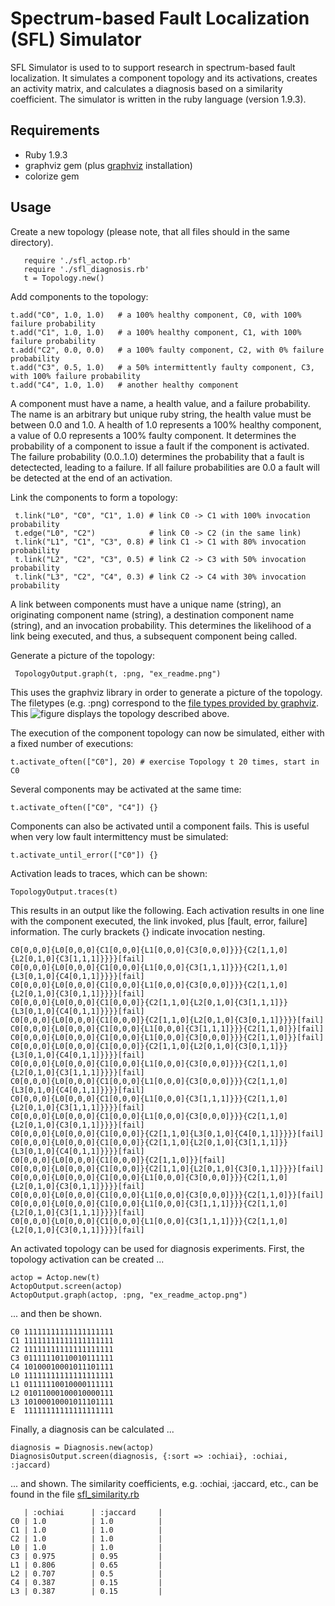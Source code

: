 Spectrum-based Fault Localization (SFL) Simulator
=================================================

SFL Simulator is used to to support research in spectrum-based fault localization. It simulates a component topology and its activations, creates an activity matrix, and calculates a diagnosis based on a similarity coefficient. The simulator is written in the ruby language (version 1.9.3). 

Requirements
------------
*   Ruby 1.9.3
*   graphviz gem (plus [graphviz](http://www.graphviz.org) installation)
*   colorize gem

Usage
-----

Create a new topology (please note, that all files should in the same directory).

       require './sfl_actop.rb'
       require './sfl_diagnosis.rb'
       t = Topology.new()

Add components to the topology: 

    t.add("C0", 1.0, 1.0)   # a 100% healthy component, C0, with 100% failure probability
    t.add("C1", 1.0, 1.0)   # a 100% healthy component, C1, with 100% failure probability
    t.add("C2", 0.0, 0.0)   # a 100% faulty component, C2, with 0% failure probability  
    t.add("C3", 0.5, 1.0)   # a 50% intermittently faulty component, C3, with 100% failure probability  
    t.add("C4", 1.0, 1.0)   # another healthy component 

A component must have a name, a health value, and a failure probability. The name is an arbitrary but unique ruby string, the health value must be between 0.0 and 1.0. A health of 1.0 represents a 100% healthy component, a value of 0.0 represents a 100% faulty component. It determines the probability of a component to issue a fault if the component is activated. The failure probability (0.0..1.0) determines the probability that a fault is detectected, leading to a failure. If all failure probabilities are 0.0 a fault will be detected at the end of an activation.

Link the components to form a topology:

     t.link("L0", "C0", "C1", 1.0) # link C0 -> C1 with 100% invocation probability
     t.edge("L0", "C2")            # link C0 -> C2 (in the same link) 
     t.link("L1", "C1", "C3", 0.8) # link C1 -> C1 with 80% invocation probability
     t.link("L2", "C2", "C3", 0.5) # link C2 -> C3 with 50% invocation probability
     t.link("L3", "C2", "C4", 0.3) # link C2 -> C4 with 30% invocation probability    

A link between components must have a unique name (string), an originating component name (string), a destination component name (string), and an invocation probability. This determines the likelihood of a link being executed, and thus, a subsequent component being called. 

Generate a picture of the topology:

	 TopologyOutput.graph(t, :png, "ex_readme.png")

This uses the graphviz library in order to generate a picture of the topology. The filetypes (e.g. :png) correspond to the [file types provided by graphviz](http://www.graphviz.org/content/output-formats). This ![figure](sfl-simulator/examples/ex_readme.png) displays the topology described above.

The execution of the component topology can now be simulated, either with a fixed number of executions:

    t.activate_often(["C0"], 20) # exercise Topology t 20 times, start in C0

Several components may be activated at the same time:

    t.activate_often(["C0", "C4"]) {}

Components can also be activated until a component fails. This is useful when very low fault intermittency must be simulated:

    t.activate_until_error(["C0"]) {}

Activation leads to traces, which can be shown:

    TopologyOutput.traces(t)

This results in an output like the following. Each activation results in one line with the component executed, the link invoked, plus [fault, error, failure] information. The curly brackets {} indicate invocation nesting.

    C0[0,0,0]{L0[0,0,0]{C1[0,0,0]{L1[0,0,0]{C3[0,0,0]}}}{C2[1,1,0]{L2[0,1,0]{C3[1,1,1]}}}}[fail]
    C0[0,0,0]{L0[0,0,0]{C1[0,0,0]{L1[0,0,0]{C3[1,1,1]}}}{C2[1,1,0]{L3[0,1,0]{C4[0,1,1]}}}}[fail]
    C0[0,0,0]{L0[0,0,0]{C1[0,0,0]{L1[0,0,0]{C3[0,0,0]}}}{C2[1,1,0]{L2[0,1,0]{C3[0,1,1]}}}}[fail]
    C0[0,0,0]{L0[0,0,0]{C1[0,0,0]}{C2[1,1,0]{L2[0,1,0]{C3[1,1,1]}}{L3[0,1,0]{C4[0,1,1]}}}}[fail]
    C0[0,0,0]{L0[0,0,0]{C1[0,0,0]}{C2[1,1,0]{L2[0,1,0]{C3[0,1,1]}}}}[fail]
    C0[0,0,0]{L0[0,0,0]{C1[0,0,0]{L1[0,0,0]{C3[1,1,1]}}}{C2[1,1,0]}}[fail]
    C0[0,0,0]{L0[0,0,0]{C1[0,0,0]{L1[0,0,0]{C3[0,0,0]}}}{C2[1,1,0]}}[fail]
    C0[0,0,0]{L0[0,0,0]{C1[0,0,0]}{C2[1,1,0]{L2[0,1,0]{C3[0,1,1]}}{L3[0,1,0]{C4[0,1,1]}}}}[fail]
    C0[0,0,0]{L0[0,0,0]{C1[0,0,0]{L1[0,0,0]{C3[0,0,0]}}}{C2[1,1,0]{L2[0,1,0]{C3[1,1,1]}}}}[fail]
    C0[0,0,0]{L0[0,0,0]{C1[0,0,0]{L1[0,0,0]{C3[0,0,0]}}}{C2[1,1,0]{L3[0,1,0]{C4[0,1,1]}}}}[fail]
    C0[0,0,0]{L0[0,0,0]{C1[0,0,0]{L1[0,0,0]{C3[1,1,1]}}}{C2[1,1,0]{L2[0,1,0]{C3[1,1,1]}}}}[fail]
    C0[0,0,0]{L0[0,0,0]{C1[0,0,0]{L1[0,0,0]{C3[0,0,0]}}}{C2[1,1,0]{L2[0,1,0]{C3[0,1,1]}}}}[fail]
    C0[0,0,0]{L0[0,0,0]{C1[0,0,0]}{C2[1,1,0]{L3[0,1,0]{C4[0,1,1]}}}}[fail]
    C0[0,0,0]{L0[0,0,0]{C1[0,0,0]}{C2[1,1,0]{L2[0,1,0]{C3[1,1,1]}}{L3[0,1,0]{C4[0,1,1]}}}}[fail]
    C0[0,0,0]{L0[0,0,0]{C1[0,0,0]}{C2[1,1,0]}}[fail]
    C0[0,0,0]{L0[0,0,0]{C1[0,0,0]}{C2[1,1,0]{L2[0,1,0]{C3[0,1,1]}}}}[fail]
    C0[0,0,0]{L0[0,0,0]{C1[0,0,0]{L1[0,0,0]{C3[0,0,0]}}}{C2[1,1,0]{L2[0,1,0]{C3[0,1,1]}}}}[fail]
    C0[0,0,0]{L0[0,0,0]{C1[0,0,0]{L1[0,0,0]{C3[0,0,0]}}}{C2[1,1,0]}}[fail]
    C0[0,0,0]{L0[0,0,0]{C1[0,0,0]{L1[0,0,0]{C3[1,1,1]}}}{C2[1,1,0]{L2[0,1,0]{C3[1,1,1]}}}}[fail]
    C0[0,0,0]{L0[0,0,0]{C1[0,0,0]{L1[0,0,0]{C3[1,1,1]}}}{C2[1,1,0]{L2[0,1,0]{C3[0,1,1]}}}}[fail] 

An activated topology can be used for diagnosis experiments. First, the topology activation can be created ...

    actop = Actop.new(t)
    ActopOutput.screen(actop)
    ActopOutput.graph(actop, :png, "ex_readme_actop.png")

... and then be shown.

    C0 11111111111111111111   
    C1 11111111111111111111
    C2 11111111111111111111
    C3 01111110110010111111
    C4 10100010001011101111
    L0 11111111111111111111  
    L1 01111110010000111111
    L2 01011000100010000111
    L3 10100010001011101111
    E  11111111111111111111   

Finally, a diagnosis can be calculated ...

	diagnosis = Diagnosis.new(actop)
	DiagnosisOutput.screen(diagnosis, {:sort => :ochiai}, :ochiai, :jaccard)

... and shown. The similarity coefficients, e.g. :ochiai, :jaccard, etc., can be found in the file [sfl_similarity.rb](sfl-simulator/sfl_ruby/sfl_similarity.rb)

   	   | :ochiai      | :jaccard     | 
 	C0 | 1.0          | 1.0          | 
	C1 | 1.0          | 1.0          | 
	C2 | 1.0          | 1.0          |  
	L0 | 1.0          | 1.0          |  
	C3 | 0.975        | 0.95         |  
	L1 | 0.806        | 0.65         | 
	L2 | 0.707        | 0.5          | 
	C4 | 0.387        | 0.15         | 
	L3 | 0.387        | 0.15         | 

    
    

